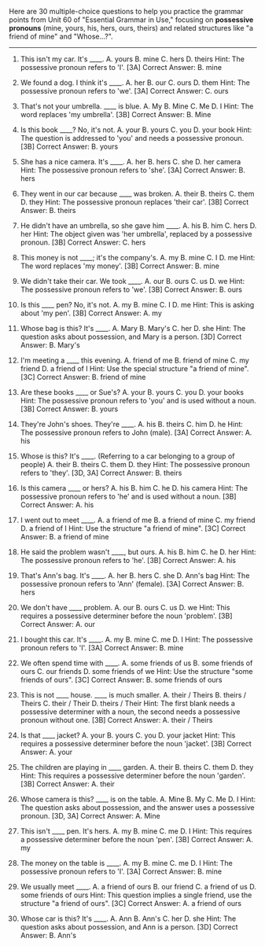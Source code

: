Here are 30 multiple-choice questions to help you practice the grammar points from Unit 60 of "Essential Grammar in Use," focusing on **possessive pronouns** (mine, yours, his, hers, ours, theirs) and related structures like "a friend of mine" and "Whose...?".

***

1.  This isn't my car. It's ____.
    A. yours B. mine C. hers D. theirs
    Hint: The possessive pronoun refers to 'I'. [3A]
    Correct Answer: B. mine

2.  We found a dog. I think it's ____.
    A. her B. our C. ours D. them
    Hint: The possessive pronoun refers to 'we'. [3A]
    Correct Answer: C. ours

3.  That's not your umbrella. ____ is blue.
    A. My B. Mine C. Me D. I
    Hint: The word replaces 'my umbrella'. [3B]
    Correct Answer: B. Mine

4.  Is this book ____? No, it's not.
    A. your B. yours C. you D. your book
    Hint: The question is addressed to 'you' and needs a possessive pronoun. [3B]
    Correct Answer: B. yours

5.  She has a nice camera. It's ____.
    A. her B. hers C. she D. her camera
    Hint: The possessive pronoun refers to 'she'. [3A]
    Correct Answer: B. hers

6.  They went in our car because ____ was broken.
    A. their B. theirs C. them D. they
    Hint: The possessive pronoun replaces 'their car'. [3B]
    Correct Answer: B. theirs

7.  He didn't have an umbrella, so she gave him ____.
    A. his B. him C. hers D. her
    Hint: The object given was 'her umbrella', replaced by a possessive pronoun. [3B]
    Correct Answer: C. hers

8.  This money is not ____; it's the company's.
    A. my B. mine C. I D. me
    Hint: The word replaces 'my money'. [3B]
    Correct Answer: B. mine

9.  We didn't take their car. We took ____.
    A. our B. ours C. us D. we
    Hint: The possessive pronoun refers to 'we'. [3B]
    Correct Answer: B. ours

10. Is this ____ pen? No, it's not.
    A. my B. mine C. I D. me
    Hint: This is asking about 'my pen'. [3B]
    Correct Answer: A. my

11. Whose bag is this? It's ____.
    A. Mary B. Mary's C. her D. she
    Hint: The question asks about possession, and Mary is a person. [3D]
    Correct Answer: B. Mary's

12. I'm meeting a ____ this evening.
    A. friend of me B. friend of mine C. my friend D. a friend of I
    Hint: Use the special structure "a friend of mine". [3C]
    Correct Answer: B. friend of mine

13. Are these books ____ or Sue's?
    A. your B. yours C. you D. your books
    Hint: The possessive pronoun refers to 'you' and is used without a noun. [3B]
    Correct Answer: B. yours

14. They're John's shoes. They're ____.
    A. his B. theirs C. him D. he
    Hint: The possessive pronoun refers to John (male). [3A]
    Correct Answer: A. his

15. Whose is this? It's ____. (Referring to a car belonging to a group of people)
    A. their B. theirs C. them D. they
    Hint: The possessive pronoun refers to 'they'. [3D, 3A]
    Correct Answer: B. theirs

16. Is this camera ____ or hers?
    A. his B. him C. he D. his camera
    Hint: The possessive pronoun refers to 'he' and is used without a noun. [3B]
    Correct Answer: A. his

17. I went out to meet ____.
    A. a friend of me B. a friend of mine C. my friend D. a friend of I
    Hint: Use the structure "a friend of mine". [3C]
    Correct Answer: B. a friend of mine

18. He said the problem wasn't ____, but ours.
    A. his B. him C. he D. her
    Hint: The possessive pronoun refers to 'he'. [3B]
    Correct Answer: A. his

19. That's Ann's bag. It's ____.
    A. her B. hers C. she D. Ann's bag
    Hint: The possessive pronoun refers to 'Ann' (female). [3A]
    Correct Answer: B. hers

20. We don't have ____ problem.
    A. our B. ours C. us D. we
    Hint: This requires a possessive determiner before the noun 'problem'. [3B]
    Correct Answer: A. our

21. I bought this car. It's ____.
    A. my B. mine C. me D. I
    Hint: The possessive pronoun refers to 'I'. [3A]
    Correct Answer: B. mine

22. We often spend time with ____.
    A. some friends of us B. some friends of ours C. our friends D. some friends of we
    Hint: Use the structure "some friends of ours". [3C]
    Correct Answer: B. some friends of ours

23. This is not ____ house. ____ is much smaller.
    A. their / Theirs B. theirs / Theirs C. their / Their D. theirs / Their
    Hint: The first blank needs a possessive determiner with a noun, the second needs a possessive pronoun without one. [3B]
    Correct Answer: A. their / Theirs

24. Is that ____ jacket?
    A. your B. yours C. you D. your jacket
    Hint: This requires a possessive determiner before the noun 'jacket'. [3B]
    Correct Answer: A. your

25. The children are playing in ____ garden.
    A. their B. theirs C. them D. they
    Hint: This requires a possessive determiner before the noun 'garden'. [3B]
    Correct Answer: A. their

26. Whose camera is this? ____ is on the table.
    A. Mine B. My C. Me D. I
    Hint: The question asks about possession, and the answer uses a possessive pronoun. [3D, 3A]
    Correct Answer: A. Mine

27. This isn't ____ pen. It's hers.
    A. my B. mine C. me D. I
    Hint: This requires a possessive determiner before the noun 'pen'. [3B]
    Correct Answer: A. my

28. The money on the table is ____.
    A. my B. mine C. me D. I
    Hint: The possessive pronoun refers to 'I'. [3A]
    Correct Answer: B. mine

29. We usually meet ____.
    A. a friend of ours B. our friend C. a friend of us D. some friends of ours
    Hint: This question implies a single friend, use the structure "a friend of ours". [3C]
    Correct Answer: A. a friend of ours

30. Whose car is this? It's ____.
    A. Ann B. Ann's C. her D. she
    Hint: The question asks about possession, and Ann is a person. [3D]
    Correct Answer: B. Ann's